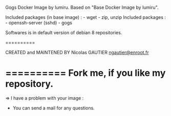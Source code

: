 Gogs Docker Image by lumiru.
	Based on "Base Docker Image by lumiru".

Included packages (in base image) : - wget
		   							- zip, unzip
Included packages : - openssh-server (sshd)
					- gogs

Softwares is in default version of debian 8 repositories.

==========

CREATED and MAINTENED BY
Nicolas GAUTIER <ngautier@enroot.fr>

==========
	Fork me, if you like my repository.
==========

=> I have a problem with your image :
- You can send a mail for any questions.